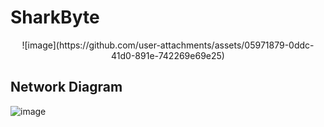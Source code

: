 # SharkByte
<p align="center">
![image](https://github.com/user-attachments/assets/05971879-0ddc-41d0-891e-742269e69e25)
</p>

## Network Diagram
![image](https://github.com/user-attachments/assets/54c5650f-e131-447c-b261-169812bacbac)
